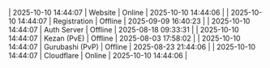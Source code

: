 | 2025-10-10 14:44:07 | Website | Online | 2025-10-10 14:44:06 |
| 2025-10-10 14:44:07 | Registration | Offline | 2025-09-09 16:40:23 |
| 2025-10-10 14:44:07 | Auth Server | Offline | 2025-08-18 09:33:31 |
| 2025-10-10 14:44:07 | Kezan (PvE) | Offline | 2025-08-03 17:58:02 |
| 2025-10-10 14:44:07 | Gurubashi (PvP) | Offline | 2025-08-23 21:44:06 |
| 2025-10-10 14:44:07 | Cloudflare | Online | 2025-10-10 14:44:06 |
